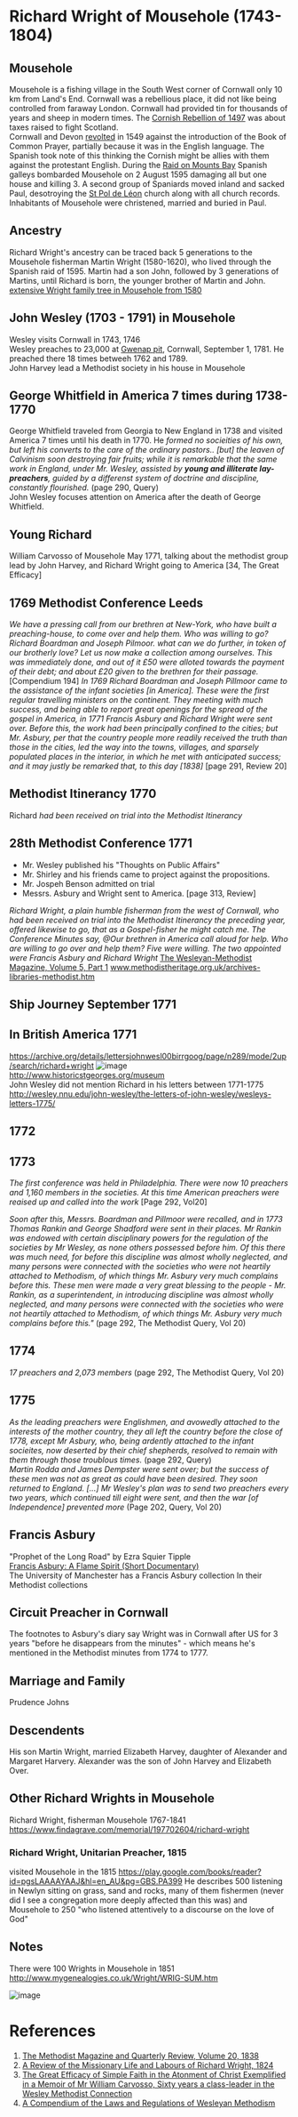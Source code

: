 # Richard Wright of Mousehole (1743-1804)

## Mousehole
Mousehole is a fishing village in the South West corner of Cornwall only 10 km from Land's End.
Cornwall was a rebellious place, it did not like being controlled from faraway London. Cornwall had provided tin for thousands of years and sheep in modern times. 
The [Cornish Rebellion of 1497](https://en.wikipedia.org/wiki/Cornish_Rebellion_of_1497) was about taxes raised to fight Scotland.  
Cornwall and Devon [revolted](https://en.wikipedia.org/wiki/Prayer_Book_Rebellion) in 1549 against the introduction of the Book of Common Prayer, partially because it was in the English language. The Spanish took note of this thinking the Cornish might be allies with them against the protestant English. 
During the [Raid on Mounts Bay](https://en.wikipedia.org/wiki/Raid_on_Mount%27s_Bay) Spanish galleys bombarded Mousehole on 2 August 1595 damaging all but one house and killing 3. A second group of Spaniards moved inland and sacked Paul, desotroying the [St Pol de Léon](https://en.wikipedia.org/wiki/St_Pol_de_L%C3%A9on%27s_Church,_Paul)  church along with all church records. Inhabitants of Mousehole were christened, married and buried in Paul.

## Ancestry
Richard Wright's ancestry can be traced back 5 generations to the Mousehole fisherman Martin Wright (1580-1620), who lived through the Spanish raid of 1595. Martin had a son John, followed by 3 generations of Martins, until Richard is born, the younger brother of Martin and John. 
[extensive Wright family tree in Mousehole from 1580](http://www.mygenealogies.co.uk/Wright/WRIG-T6.htm)

## John Wesley (1703 - 1791) in Mousehole
Wesley visits Cornwall in 1743, 1746  
Wesley preaches to 23,000 at [Gwenap pit](https://en.wikipedia.org/wiki/Gwennap), Cornwall, September 1, 1781.   He preached there 18 times betweeh 1762 and 1789.  
John Harvey lead a Methodist society in his house in Mousehole


## George Whitfield in America 7 times during 1738-1770
George Whitfield traveled from Georgia to New England in 1738 and visited America 7 times until his death in 1770. He *formed no socieities of his own, but left his converts to the care of the ordinary pastors.. \[but\] the leaven of Calvinism soon destroying fair fruits; while it is remarkable that the same work in England, under Mr. Wesley, assisted by **young and illiterate lay-preachers**, guided by a differenst system of doctrine and discipline, constantly flourished.* (page 290, Query)  
John Wesley focuses attention on America after the death of George Whitfield.

## Young Richard
William Carvosso of Mousehole May 1771, talking about the methodist group lead by John Harvey, and Richard Wright going to America [34, The Great Efficacy]

## 1769 Methodist Conference Leeds
*We have a pressing call from our brethren at New-York, who have built a preaching-house, to come over and help them. Who was willing to go? Richard Boardman and Joseph Pilmoor. what can we do further, in token of our brotherly love? Let us now make a collection among ourselves. This was immediately done, and out of it £50 were alloted towards the payment of their debt; and about £20 given to the brethren for their passage.* \[Compendium 194]
*In 1769 Richard Boardman and Joseph Pillmoor came to the assistance of the infant societies [in America]. These were the first regular travelling ministers on the continent. They meeting with much success, and being able to report great openings for the spread of the gospel in America, in 1771 Francis Asbury and Richard Wright were sent over. Before this, the work had been principally confined to the cities; but Mr. Asbury, per that the country people more readily received the truth than those in the cities, led the way into the towns, villages, and sparsely populated places in the interior, in which he met with anticipated success; and it may justly be remarked that, to this day [1838]* [page 291, Review 20]
## Methodist Itinerancy 1770
Richard *had been received on trial into the Methodist Itinerancy*

## 28th Methodist Conference 1771
* Mr. Wesley published his "Thoughts on Public Affairs"
* Mr. Shirley and his friends came to project against the propositions.
* Mr. Jospeh Benson admitted on trial
* Messrs. Asbury and Wright sent to America.
\[page 313, Review]

*Richard Wright, a plain humble fisherman from the west of Cornwall, who had been received on trial into the Methodist Itinerancy the preceding year, offered likewise to go, that as a Gospel-fisher he might catch me. The Conference Minutes say, @Our brethren in America call aloud for help. Who are willing to go over and help them? Five were willing. The two appointed were Francis Asbury and Richard Wright*
[The Wesleyan-Methodist Magazine, Volume 5, Part 1](https://books.google.at/books?id=N3MoAAAAYAAJ&pg=PA388&lpg=PA388&dq=richard+wright+wesleyan+conference&source=bl&ots=sU47EJ9s1Q&sig=ACfU3U3dHHQfYWw77s9i4rUMred4gqOhxA&hl=en&sa=X&ved=2ahUKEwibwMq4u9PoAhVHwqYKHfK2DtgQ6AEwA3oECAwQNg#v=onepage&q=richard%20wright%20wesleyan%20conference&f=false)
www.methodistheritage.org.uk/archives-libraries-methodist.htm

## Ship Journey September 1771

## In British America 1771
https://archive.org/details/lettersjohnwesl00birrgoog/page/n289/mode/2up/search/richard+wright
![image](https://user-images.githubusercontent.com/17625240/79643368-ec750b00-81a2-11ea-8453-312abb1bd207.png)  
http://www.historicstgeorges.org/museum  
 John Wesley did not mention Richard in his letters between 1771-1775 http://wesley.nnu.edu/john-wesley/the-letters-of-john-wesley/wesleys-letters-1775/

## 1772

## 1773
*The first conference was held in Philadelphia. There were now 10 preachers and 1,160 members in the societies. At this time American preachers were reaised up and called into the work* \[Page 292, Vol20\]

*Soon after this, Messrs. Boardman and Pillmoor were recalled, and in 1773 Thomas Rankin and George Shadford were sent in their places. Mr Rankin was endowed with certain disciplinary powers for the regulation of the societies by Mr Wesley, as none others possessed before him. Of this there was much need, for before this discipline was almost wholly neglected, and many persons were connected with the societies who were not heartily attached to Methodism, of which things Mr. Asbury very much complains before this. These men were made a very great blessing to the people - Mr. Rankin, as a superintendent, in introducing discipline was almost wholly neglected, and many persons were connected with the societies who were not heartily attached to Methodism, of which things Mr. Asbury very much complains before this."* (page 292, The Methodist Query, Vol 20)

## 1774
*17 preachers and 2,073 members* (page 292, The Methodist Query, Vol 20)
## 1775
*As the leading preachers were Englishmen, and avowedly attached to the interests of the mother country, they all left the country before the close of 1778, except Mr Asbury, who, being ardently attached to the infant socieites, now deserted by their chief shepherds, resolved to remain with them through those troublous times.* (page 292, Query)  
*Martin Rodda and James Dempster were sent over; but the success of these men was not as great as could have been desired. They soon returned to England. \[...\] Mr Wesley's plan was to send two preachers every two years, which continued till eight were sent, and then the war \[of Independence\] prevented more* (Page 202, Query, Vol 20) 

## Francis Asbury
"Prophet of the Long Road" by Ezra Squier Tipple  
[Francis Asbury: A Flame Spirit (Short Documentary)](https://www.youtube.com/watch?v=7-ag7WwJZYQ#action=share)  
The University of Manchester has a Francis Asbury collection In their Methodist collections

## Circuit Preacher in Cornwall
The footnotes to Asbury's diary say Wright was in Cornwall after US for 3 years "before he disappears from the minutes" - which means he's mentioned in the Methodist minutes from 1774 to 1777.

## Marriage and Family

Prudence Johns

## Descendents

His son Martin Wright, married Elizabeth Harvey, daughter of Alexander and Margaret Harvery. Alexander was the son of John Harvey and Elizabeth Over.

## Other Richard Wrights in Mousehole
Richard Wright, fisherman Mousehole 1767-1841 https://www.findagrave.com/memorial/197702604/richard-wright

### Richard Wright, Unitarian Preacher, 1815
 visited Mousehole in the 1815  https://play.google.com/books/reader?id=pgsLAAAAYAAJ&hl=en_AU&pg=GBS.PA399 
He describes 500 listening in Newlyn sitting on grass, sand and rocks, many of them fishermen (never did I see a congregation more deeply affected than this was) and Mousehole to 250 "who listened attentively to a discourse on the love of God"


## Notes
There were 100 Wrights in Mousehole in 1851 http://www.mygenealogies.co.uk/Wright/WRIG-SUM.htm
 
![image](https://user-images.githubusercontent.com/17625240/79643572-e2074100-81a3-11ea-8d42-8028577d736e.png)

# References 
1. [The Methodist Magazine and Quarterly Review, Volume 20, 1838](https://books.google.at/books?id=GpEeAQAAMAAJ)  
1. [A Review of the Missionary Life and Labours of Richard Wright, 1824](https://play.google.com/books/reader?id=pgsLAAAAYAAJ)  
1. [The Great Efficacy of Simple Faith in the Atonment of Christ Exemplified in a Memoir of Mr William Carvosso, Sixty years a class-leader in the Wesley Methodist Connection](https://play.google.com/books/reader?id=vEZEAQAAMAAJ)  
1. [A Compendium of the Laws and Regulations of Wesleyan Methodism](https://books.google.at/books?id=8wxDAQAAMAAJ)
